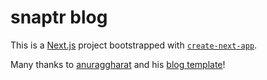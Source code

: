 # snaptr blog

This is a [Next.js](https://nextjs.org/) project bootstrapped with [`create-next-app`](https://github.com/vercel/next.js/tree/canary/packages/create-next-app).

Many thanks to [anuraggharat](https://github.com/anuraggharat) and his [blog template](https://github.com/anuraggharat/Simple-Blog/)!
